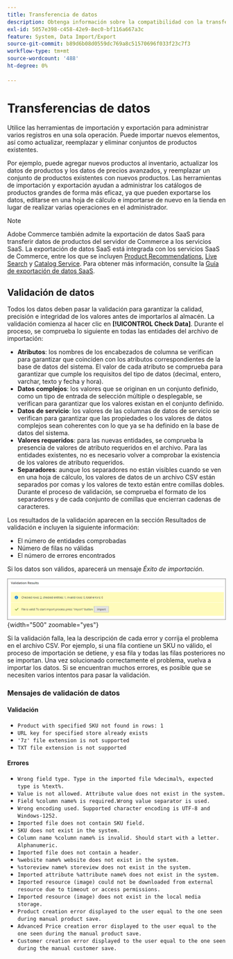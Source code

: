```yaml
---
title: Transferencia de datos
description: Obtenga información sobre la compatibilidad con la transferencia de datos, incluida la validación de datos.
exl-id: 5057e398-c458-42e9-8ec0-bf116a667a3c
feature: System, Data Import/Export
source-git-commit: b89d6b08d0559dc769a8c51570696f033f23c7f3
workflow-type: tm+mt
source-wordcount: '488'
ht-degree: 0%

---
```


# Transferencias de datos

Utilice las herramientas de importación y exportación para administrar varios registros en una sola operación. Puede importar nuevos elementos, así como actualizar, reemplazar y eliminar conjuntos de productos existentes.

Por ejemplo, puede agregar nuevos productos al inventario, actualizar los datos de productos y los datos de precios avanzados, y reemplazar un conjunto de productos existentes con nuevos productos. Las herramientas de importación y exportación ayudan a administrar los catálogos de productos grandes de forma más eficaz, ya que pueden exportarse los datos, editarse en una hoja de cálculo e importarse de nuevo en la tienda en lugar de realizar varias operaciones en el administrador.


>[!NOTE]
>
>Adobe Commerce también admite la exportación de datos SaaS para transferir datos de productos del servidor de Commerce a los servicios SaaS. La exportación de datos SaaS está integrada con los servicios SaaS de Commerce, entre los que se incluyen [Product Recommendations](https://experienceleague.adobe.com/docs/commerce-merchant-services/product-recommendations/overview.html), [Live Search](https://experienceleague.adobe.com/en/docs/commerce-merchant-services/live-search/overview) y [Catalog Service](https://experienceleague.adobe.com/en/docs/commerce-merchant-services/catalog-service/guide-overview). Para obtener más información, consulte la [Guía de exportación de datos SaaS](https://experienceleague.adobe.com/en/docs/commerce-merchant-services/saas-data-export/overview).

## Validación de datos

Todos los datos deben pasar la validación para garantizar la calidad, precisión e integridad de los valores antes de importarlos al almacén. La validación comienza al hacer clic en **[!UICONTROL Check Data]**. Durante el proceso, se comprueba lo siguiente en todas las entidades del archivo de importación:

- **Atributos**: los nombres de los encabezados de columna se verifican para garantizar que coinciden con los atributos correspondientes de la base de datos del sistema. El valor de cada atributo se comprueba para garantizar que cumple los requisitos del tipo de datos (decimal, entero, varchar, texto y fecha y hora).
- **Datos complejos**: los valores que se originan en un conjunto definido, como un tipo de entrada de selección múltiple o desplegable, se verifican para garantizar que los valores existan en el conjunto definido.
- **Datos de servicio**: los valores de las columnas de datos de servicio se verifican para garantizar que las propiedades o los valores de datos complejos sean coherentes con lo que ya se ha definido en la base de datos del sistema.
- **Valores requeridos**: para las nuevas entidades, se comprueba la presencia de valores de atributo requeridos en el archivo. Para las entidades existentes, no es necesario volver a comprobar la existencia de los valores de atributo requeridos.
- **Separadores**: aunque los separadores no están visibles cuando se ven en una hoja de cálculo, los valores de datos de un archivo CSV están separados por comas y los valores de texto están entre comillas dobles. Durante el proceso de validación, se comprueba el formato de los separadores y de cada conjunto de comillas que encierran cadenas de caracteres.

Los resultados de la validación aparecen en la sección Resultados de validación e incluyen la siguiente información:

- El número de entidades comprobadas
- Número de filas no válidas
- El número de errores encontrados

Si los datos son válidos, aparecerá un mensaje _Éxito de importación_.

![Mensaje del sistema - el archivo es válido](./assets/data-import-validation-message.png){width="500" zoomable="yes"}

Si la validación falla, lea la descripción de cada error y corrija el problema en el archivo CSV. Por ejemplo, si una fila contiene un SKU no válido, el proceso de importación se detiene, y esa fila y todas las filas posteriores no se importan. Una vez solucionado correctamente el problema, vuelva a importar los datos. Si se encuentran muchos errores, es posible que se necesiten varios intentos para pasar la validación.

### Mensajes de validación de datos

#### Validación

- `Product with specified SKU not found in rows: 1`
- `URL key for specified store already exists`
- `'7z' file extension is not supported`
- `TXT file extension is not supported`

#### Errores

- `Wrong field type. Type in the imported file %decimal%, expected type is %text%.`
- `Value is not allowed. Attribute value does not exist in the system.`
- `Field %column name% is required.Wrong value separator is used.`
- `Wrong encoding used. Supported character encoding is UTF-8 and Windows-1252.`
- `Imported file does not contain SKU field.`
- `SKU does not exist in the system.`
- `Column name %column name% is invalid. Should start with a letter. Alphanumeric.`
- `Imported file does not contain a header.`
- `%website name% website does not exist in the system.`
- `%storeview name% storeview does not exist in the system.`
- `Imported attribute %attribute name% does not exist in the system.`
- `Imported resource (image) could not be downloaded from external resource due to timeout or access permissions.`
- `Imported resource (image) does not exist in the local media storage.`
- `Product creation error displayed to the user equal to the one seen during manual product save.`
- `Advanced Price creation error displayed to the user equal to the one seen during the manual product save.`
- `Customer creation error displayed to the user equal to the one seen during the manual customer save.`
